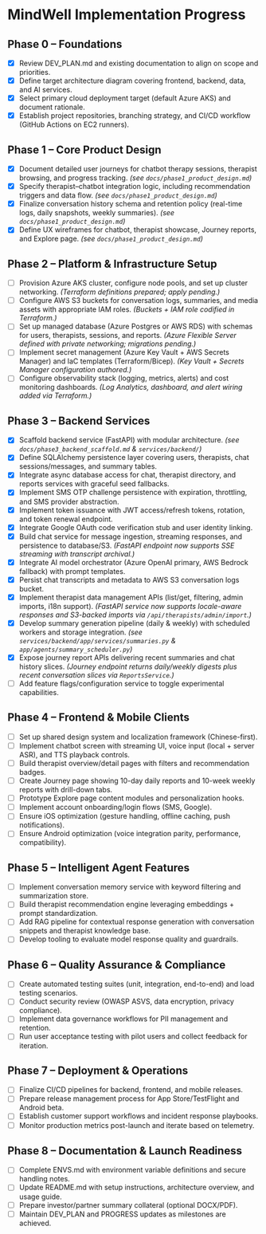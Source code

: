 # MindWell Implementation Progress

## Phase 0 – Foundations
- [x] Review DEV_PLAN.md and existing documentation to align on scope and priorities.
- [x] Define target architecture diagram covering frontend, backend, data, and AI services.
- [x] Select primary cloud deployment target (default Azure AKS) and document rationale.
- [x] Establish project repositories, branching strategy, and CI/CD workflow (GitHub Actions on EC2 runners).

## Phase 1 – Core Product Design
- [x] Document detailed user journeys for chatbot therapy sessions, therapist browsing, and progress tracking. *(see `docs/phase1_product_design.md`)*
- [x] Specify therapist–chatbot integration logic, including recommendation triggers and data flow. *(see `docs/phase1_product_design.md`)*
- [x] Finalize conversation history schema and retention policy (real-time logs, daily snapshots, weekly summaries). *(see `docs/phase1_product_design.md`)*
- [x] Define UX wireframes for chatbot, therapist showcase, Journey reports, and Explore page. *(see `docs/phase1_product_design.md`)*

## Phase 2 – Platform & Infrastructure Setup
- [ ] Provision Azure AKS cluster, configure node pools, and set up cluster networking. *(Terraform definitions prepared; apply pending.)*
- [ ] Configure AWS S3 buckets for conversation logs, summaries, and media assets with appropriate IAM roles. *(Buckets + IAM role codified in Terraform.)*
- [ ] Set up managed database (Azure Postgres or AWS RDS) with schemas for users, therapists, sessions, and reports. *(Azure Flexible Server defined with private networking; migrations pending.)*
- [ ] Implement secret management (Azure Key Vault + AWS Secrets Manager) and IaC templates (Terraform/Bicep). *(Key Vault + Secrets Manager configuration authored.)*
- [ ] Configure observability stack (logging, metrics, alerts) and cost monitoring dashboards. *(Log Analytics, dashboard, and alert wiring added via Terraform.)*

## Phase 3 – Backend Services
- [x] Scaffold backend service (FastAPI) with modular architecture. *(see `docs/phase3_backend_scaffold.md` & `services/backend/`)*
- [x] Define SQLAlchemy persistence layer covering users, therapists, chat sessions/messages, and summary tables.
- [x] Integrate async database access for chat, therapist directory, and reports services with graceful seed fallbacks.
- [x] Implement SMS OTP challenge persistence with expiration, throttling, and SMS provider abstraction.
- [x] Implement token issuance with JWT access/refresh tokens, rotation, and token renewal endpoint.
- [x] Integrate Google OAuth code verification stub and user identity linking.
- [x] Build chat service for message ingestion, streaming responses, and persistence to database/S3. *(FastAPI endpoint now supports SSE streaming with transcript archival.)*
- [x] Integrate AI model orchestrator (Azure OpenAI primary, AWS Bedrock fallback) with prompt templates.
- [x] Persist chat transcripts and metadata to AWS S3 conversation logs bucket.
- [x] Implement therapist data management APIs (list/get, filtering, admin imports, i18n support). *(FastAPI service now supports locale-aware responses and S3-backed imports via `/api/therapists/admin/import`.)*
- [x] Develop summary generation pipeline (daily & weekly) with scheduled workers and storage integration. *(see `services/backend/app/services/summaries.py` & `app/agents/summary_scheduler.py`)*
- [x] Expose journey report APIs delivering recent summaries and chat history slices. *(Journey endpoint returns daily/weekly digests plus recent conversation slices via `ReportsService`.)*
- [ ] Add feature flags/configuration service to toggle experimental capabilities.

## Phase 4 – Frontend & Mobile Clients
- [ ] Set up shared design system and localization framework (Chinese-first).
- [ ] Implement chatbot screen with streaming UI, voice input (local + server ASR), and TTS playback controls.
- [ ] Build therapist overview/detail pages with filters and recommendation badges.
- [ ] Create Journey page showing 10-day daily reports and 10-week weekly reports with drill-down tabs.
- [ ] Prototype Explore page content modules and personalization hooks.
- [ ] Implement account onboarding/login flows (SMS, Google).
- [ ] Ensure iOS optimization (gesture handling, offline caching, push notifications).
- [ ] Ensure Android optimization (voice integration parity, performance, compatibility).

## Phase 5 – Intelligent Agent Features
- [ ] Implement conversation memory service with keyword filtering and summarization store.
- [ ] Build therapist recommendation engine leveraging embeddings + prompt standardization.
- [ ] Add RAG pipeline for contextual response generation with conversation snippets and therapist knowledge base.
- [ ] Develop tooling to evaluate model response quality and guardrails.

## Phase 6 – Quality Assurance & Compliance
- [ ] Create automated testing suites (unit, integration, end-to-end) and load testing scenarios.
- [ ] Conduct security review (OWASP ASVS, data encryption, privacy compliance).
- [ ] Implement data governance workflows for PII management and retention.
- [ ] Run user acceptance testing with pilot users and collect feedback for iteration.

## Phase 7 – Deployment & Operations
- [ ] Finalize CI/CD pipelines for backend, frontend, and mobile releases.
- [ ] Prepare release management process for App Store/TestFlight and Android beta.
- [ ] Establish customer support workflows and incident response playbooks.
- [ ] Monitor production metrics post-launch and iterate based on telemetry.

## Phase 8 – Documentation & Launch Readiness
- [ ] Complete ENVS.md with environment variable definitions and secure handling notes.
- [ ] Update README.md with setup instructions, architecture overview, and usage guide.
- [ ] Prepare investor/partner summary collateral (optional DOCX/PDF).
- [ ] Maintain DEV_PLAN and PROGRESS updates as milestones are achieved.

